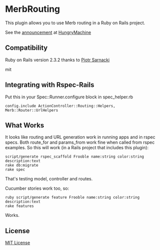 # MerbRouting #

This plugin allows you to use Merb routing in a Ruby on Rails project.

See the [announcement](http://blog.hungrymachine.com/2008/12/29/merb-routing-in-rails/) at [HungryMachine](http://blog.hungrymachine.com/)

## Compatibility ##

Ruby on Rails version 2.3.2 thanks to [Piotr Sarnacki](http://drogomir.com/blog)

mit
## Integrating with Rspec-Rails ##

Put this in your Spec::Runner.configure block in spec_helper.rb

    config.include ActionController::Routing::Helpers, Merb::Router::UrlHelpers
   
## What Works ##

It looks like routing and URL generation work in running apps and in rspec specs. Both route\_for and params\_from work fine when called from rspec examples. So this will work (in a Rails project that includes this plugin):

    script/generate rspec_scaffold Frooble name:string color:string description:text
    rake db:migrate
    rake spec
    
That's testing model, controller and routes.

Cucumber stories work too, so:

    ruby script/generate feature Frooble name:string color:string description:text
    rake features
    
Works.

## License ##

[MIT License](/MIT-LICENSE)